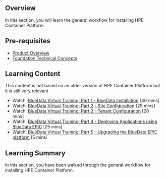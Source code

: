 ## Overview

In this section, you will learn the general workflow for installing HPE Container Platform.

## Pre-requisites

- [Product Overview](../README.md#product-overview)
- [Foundation Technical Concepts](../README.md#foundation-technical-concepts)

## Learning Content

This content is not based on an older version of HPE Container Platform but it is still very relevant

- Watch: [BlueData Virtual Training: Part 1 - BlueData Installation](https://www.youtube.com/watch?v=aBsyx2Nvk6A) [40 mins]
- Watch: [BlueData Virtual Training: Part 2 - Site Configuration](https://www.youtube.com/watch?v=TND1bv8e3HA) [25 mins]
- Watch: [BlueData Virtual Training: Part 3 - Tenant Configuration](https://www.youtube.com/watch?v=_MnoepQyhfU) [20 mins]
- Watch: [BlueData Virtual Training: Part 4 - Deploying Applications using BlueData EPIC](https://www.youtube.com/watch?v=nyh-7YF8FMA) [25 mins]
- Watch: [BlueData Virtual Training: Part 5 - Upgrading the BlueData EPIC platform](https://www.youtube.com/watch?v=eZfPxn938U0) [5 mins]

## Learning Summary

In this section, you have been walked through the general workflow for installing HPE Container Platform.

